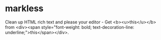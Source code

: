 # markless
Clean up HTML rich text and please your editor - Get &lt;b>&lt;u>this&lt;/u>&lt;/b> from &lt;div>&lt;span style="font-weight: bold; text-decoration-line: underline;">this&lt;/span>&lt;/div>.
